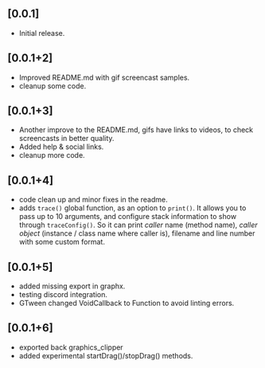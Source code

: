 ## [0.0.1]	
- Initial release.

## [0.0.1+2]
- Improved README.md with gif screencast samples.
- cleanup some code.

## [0.0.1+3]
- Another improve to the README.md, gifs have links to videos, to check screencasts in better quality.
- Added help & social links.
- cleanup more code.

## [0.0.1+4]
- code clean up and minor fixes in the readme.
- adds `trace()` global function, as an option to `print()`. It allows you to pass up to 10 arguments, 
and configure stack information to show through `traceConfig()`. So it can print _caller_ name (method name), 
_caller object_ (instance / class name where caller is), filename and line number with some custom format.

## [0.0.1+5]
- added missing export in graphx.
- testing discord integration.
- GTween changed VoidCallback to Function to avoid linting errors.

## [0.0.1+6]
- exported back graphics_clipper
- added experimental startDrag()/stopDrag() methods.
